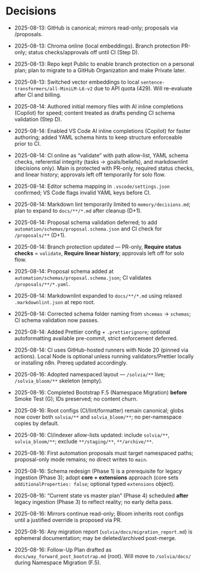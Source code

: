 # Decisions

- 2025-08-13: GitHub is canonical; mirrors read-only; proposals via /proposals.

- 2025-08-13: Chroma online (local embeddings). Branch protection PR-only;
  status checks/approvals off until CI (Step D).

- 2025-08-13: Repo kept Public to enable branch protection on a personal plan;
  plan to migrate to a GitHub Organization and make Private later.

- 2025-08-13: Switched vector embeddings to local
  `sentence-transformers/all-MiniLM-L6-v2` due to API quota (429). Will
  re-evaluate after CI and billing.

- 2025-08-14: Authored initial memory files with AI inline completions (Copilot)
  for speed; content treated as drafts pending CI schema validation (Step D).

- 2025-08-14: Enabled VS Code AI inline completions (Copilot) for faster
  authoring; added YAML schema hints to keep structure enforceable prior to CI.

- 2025-08-14: CI online as “validate” with path allow-list, YAML schema checks,
  referential integrity (tasks → goals/beliefs), and markdownlint (decisions
  only). Main is protected with PR-only, required status checks, and linear
  history; approvals left off temporarily for solo flow.

- 2025-08-14: Editor schema mapping in `.vscode/settings.json` confirmed; VS
  Code flags invalid YAML keys before CI.

- 2025-08-14: Markdown lint temporarily limited to `memory/decisions.md`; plan
  to expand to `docs/**/*.md` after cleanup (D+1).

- 2025-08-14: Proposal schema validation deferred; to add
  `automation/schemas/proposal.schema.json` and CI check for `/proposals/**`
  (D+1).

- 2025-08-14: Branch protection updated — PR-only, **Require status checks** =
  `validate`, **Require linear history**; approvals left off for solo flow.

- 2025-08-14: Proposal schema added at
  `automation/schemas/proposal.schema.json`; CI validates
  `/proposals/**/*.yaml`.

- 2025-08-14: Markdownlint expanded to `docs/**/*.md` using relaxed
  `.markdownlint.json` at repo root.

- 2025-08-14: Corrected schema folder naming from `shcemas` → `schemas`; CI
  schema validation now passes.

- 2025-08-14: Added Prettier config + `.prettierignore`; optional autoformatting
  available pre-commit, strict enforcement deferred.

- 2025-08-14: CI uses GitHub-hosted runners with Node 20 (pinned via actions).
  Local Node is optional unless running validators/Prettier locally or
  installing n8n. Prereq updated accordingly.

- 2025-08-16: Adopted namespaced layout — `/solvia/**` live; `/solvia_bloom/**`
  skeleton (empty).

- 2025-08-16: Completed Bootstrap F.5 (Namespace Migration) **before** Smoke
  Test (G); IDs preserved; no content churn.

- 2025-08-16: Root configs (CI/lint/formatter) remain canonical; globs now cover
  both `solvia/**` and `solvia_bloom/**`; no per-namespace copies by default.

- 2025-08-16: CI/indexer allow-lists updated: include `solvia/**`,
  `solvia_bloom/**`; exclude `**/staging/**`, `**/archive/**`.

- 2025-08-16: First automation proposals must target namespaced paths;
  proposal-only mode remains; no direct writes to `main`.

- 2025-08-16: Schema redesign (Phase 1) is a prerequisite for legacy ingestion
  (Phase 3); adopt **core + extensions** approach (core sets
  `additionalProperties: false`; optional typed `extensions` object).

- 2025-08-16: “Current state vs master plan” (Phase 4) scheduled **after**
  legacy ingestion (Phase 3) to reflect reality; no early delta pass.

- 2025-08-16: Mirrors continue read-only; Bloom inherits root configs until a
  justified override is proposed via PR.

- 2025-08-16: Any migration report (`solvia/docs/migration_report.md`) is
  ephemeral documentation; may be deleted/archived post-merge.

- 2025-08-16: Follow-Up Plan drafted as `docs/way_forward_post_bootstrap.md`
  (root). Will move to `/solvia/docs/` during Namespace Migration (F.5).
